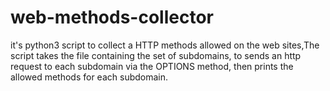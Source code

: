 # web-methods-collector
it's python3 script  to collect a HTTP methods allowed on the web sites,The script takes the file containing the set of subdomains, to sends an http request to each subdomain via the OPTIONS method, then prints the allowed methods for each subdomain.
